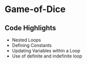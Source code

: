 # Game-of-Dice

## Code Highlights

- Nested Loops
- Defining Constants
- Updating Variables within a Loop
- Use of definite and indefinite loop
